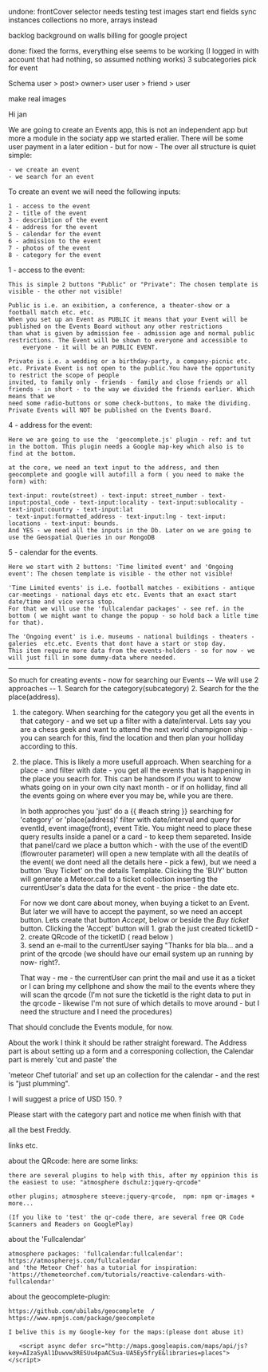 undone:
frontCover selector needs testing
test images
start end fields sync
instances collections no more, arrays instead

backlog
background on walls
billing for google project

done:
fixed the forms, everything else seems to be working (I logged in with account that had nothing, so assumed nothing works)
3 subcategories pick for event

Schema
user > post> owner> user
user > friend > user

make real images

Hi jan

We are going to create an Events app, this is not an independent app but more a module in the sociaty app we started eralier.
There will be some user payment in a later edition - but for now - The over all structure is quiet simple:

	- we create an event
	- we search for an event

To create an event we will need the following inputs:

	1 - access to the event
	2 - title of the event
	3 - describtion of the event
	4 - address for the event
	5 - calendar for the event
	6 - admission to the event
	7 - photos of the event
	8 - category for the event

1 - access to the event:
	
	This is simple 2 buttons "Public" or "Private": The chosen template is visible - the other not visible!
	
	Public is i.e. an exibition, a conference, a theater-show or a football match etc. etc. 
	When you set up an Event as PUBLIC it means that your Event will be published on the Events Board without any other restrictions 
	than what is given by admission fee - admission age and normal public restrictions. The Event will be shown to everyone and accessible to
        everyone - it will be an PUBLIC EVENT.

	Private is i.e. a wedding or a birthday-party, a company-picnic etc. etc. Private Event is not open to the public.You have the opportunity to restrict the scope of people
	invited, to family only - friends - family and close friends or all friends - in short - to the way we divided the friends earlier. Which means that we 
	need some radio-buttons or some check-buttons, to make the dividing. Private Events will NOT be published on the Events Board.

4 - address for the event:
	
	Here we are going to use the  'geocomplete.js' plugin - ref: and tut in the bottom. This plugin needs a Google map-key which also is to find at the bottom.

	at the core, we need an text input to the address, and then geocomplete and google will autofill a form ( you need to make the form) with:

	text-input: route(street) - text-input: street_number - text-input:postal_code - text-input:locality - text-input:sublocality - text-input:country - text-input:lat 
	- text-input:formatted_address - text-input:lng - text-input: locations - text-input: bounds.	
	And YES - we need all the inputs in the Db. Later on we are going to use the Geospatial Queries in our MongoDB 

5 - calendar for the events.

	Here we start with 2 buttons: 'Time limited event' and 'Ongoing event': The chosen template is visible - the other not visible!

	'Time Limited events' is i.e. football matches - exibitions - antique car-meetings - national days etc etc. Events that an exact start date/time and vice versa stop.
	For that we will use the 'fullcalendar packages' - see ref. in the bottom ( we might want to change the popup - so hold back a litle time for that).

	The 'Ongoing event' is i.e. museums - national buildings - theaters - galeries  etc.etc. Events that dont have a start or stop day.
	This item require more data from the events-holders - so for now - we will just fill in some dummy-data where needed.
 
------------------------------------------------------------
So much for creating events - now for searching our Events -- We  will use 2 approaches -- 1. Search for the category(subcategory)   2. Search for the the place(address).

1.	the category. When searching for the category you get all the events in that category - and we set up a filter with a date/interval. Lets say you are a chess geek and want to 
	attend the next world champignon ship - you can search for this, find the location and then plan your holliday according to this. 

2.	the place. This is likely a more usefull approach. When searching for a place - and filter with date - you get all the events that is happening in the place you seacrh for.
	This can be handsom if you want to know whats going on in your own city naxt month - or if on holliday, find all the events going on where ever you may be, while you are there.

	In both approches you 'just' do a {{ #each string }} searching for 'category' or 'place(address)' filter with date/interval and query for eventId,  event image(front), event Title. 
	You might need to place these query results inside a panel or a card - to keep them separeted. Inside that panel/card we place a button which - with the use of the eventID 
	(flowrouter parameter) will open a new template with all the deatils of the event( we dont need all the details here - pick a few), but we need a button 'Buy Ticket' on the 
	details Template. Clicking the 'BUY' button will generate a Meteor.call to a ticket collection inserting the currentUser's data the data for the event - the price - the date etc.
	
	For now we dont care about money, when buying a ticket to an Event. But later we will have to accept the payment, so we need an accept button. Lets create that button *Accept*, 
	below or beside the *Buy ticket* button. Clicking the 'Accept' button will 
		1. grab the just created ticketID - 
		2. create QRcode of the ticketID ( read below )  
		3. send an e-mail to the currentUser saying "Thanks for bla bla... and a print of the qrcode (we should have our email system up an running by now- right?. 

	That way - me - the currentUser can print the mail and use it as a ticket or I can bring my cellphone and show the mail to the events where they will scan the qrcode
	(I'm not sure the ticketId is the right data to put in the qrcode - likewise I'm not sure of which details to  move around - but I need the structure and I need the procedures)

	
That should conclude the Events module, for now.

About the work I think it should be rather straight foreward. The Address part is about setting up a form and a corresponing collection, the Calendar part is merely 'cut and paste' the 

'meteor Chef tutorial' and set up an collection for the calendar - and the rest is "just plumming". 

I will suggest a price of USD 150.  ?

Please start with the category part and notice me when finish with that

all the best Freddy.


links etc.

about the QRcode: here are some links:
	
	there are several plugins to help with this, after my oppinion this is the easiest to use: "atmosphere dschulz:jquery-qrcode"

	other plugins; atmosphere steeve:jquery-qrcode,  npm: npm qr-images + more...
	
	(If you like to 'test' the qr-code there, are several free QR Code Scanners and Readers on GooglePlay)

about the 'Fullcalendar'

	atmosphere packages: 'fullcalendar:fullcalendar': https://atmospherejs.com/fullcalendar
	and 'the Meteor Chef' has a tutorial for inspiration: 'https://themeteorchef.com/tutorials/reactive-calendars-with-fullcalendar'

about the geocomplete-plugin:

	https://github.com/ubilabs/geocomplete  /  https://www.npmjs.com/package/geocomplete

	I belive this is my Google-key for the maps:(please dont abuse it)

	   <script async defer src="http://maps.googleapis.com/maps/api/js?key=AIzaSyAl1Duwvw3RESUu4paACSua-UA5Ey5fryE&libraries=places"></script>
